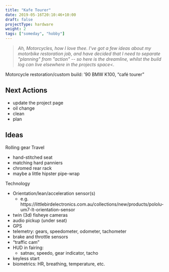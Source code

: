 ```yaml
---
title: "Kafe Tourer"
date: 2019-05-16T20:10:46+10:00
draft: false
projectType: hardware
weight: 2
tags: ["someday", "hobby"]
---
```

>_Ah, Motorcycles, how I love thee. I've got a few ideas about my motorbike restoration job, and have decided that I need to separate "planning" from "action" -- so here is the dreamline, whilst the build log can live elsewhere in the projects space<._

Motorcycle restoration/custom build: ’90 BMW K100, “café tourer”
<h2>Next Actions</h2>
<ul>
 	<li>update the project page</li>
 	<li>oil change</li>
 	<li>clean</li>
 	<li>plan</li>
</ul>
<h2>Ideas</h2>
Rolling gear
Travel
<ul>
 	<li>hand-stitched seat</li>
 	<li>matching hard panniers</li>
 	<li>chromed rear rack</li>
 	<li>maybe a little hipster pipe-wrap</li>
</ul>
Technology
<ul>
 	<li>Orientation/lean/acceleration sensor(s)
<ul>
 	<li>e.g. https://littlebirdelectronics.com.au/collections/new/products/pololu-um7-lt-orientation-sensor</li>
</ul>
</li>
 	<li>twin (3d) fisheye cameras</li>
 	<li>audio pickup (under seat)</li>
 	<li>GPS</li>
 	<li>telemetry: gears, speedometer, odometer, tachometer</li>
 	<li>brake and throttle sensors</li>
 	<li>“traffic cam”</li>
 	<li>HUD in fairing:
<ul>
 	<li>satnav, speedo, gear indicator, tacho</li>
</ul>
</li>
 	<li>keyless start</li>
 	<li>biometrics: HR, breathing, temperature, etc.</li>
</ul>
